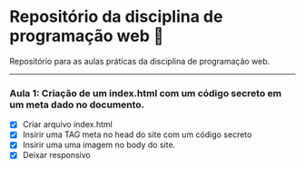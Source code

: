 # Repositório da disciplina de programação web :open_file_folder:
 Repositório para as aulas práticas da disciplina de programação web.
***
### Aula 1: Criação de um index.html com um código secreto em um meta dado no documento.
- [x] Criar arquivo index.html
- [x] Insirir uma TAG meta no head do site com um código secreto
- [x] Insirir uma uma imagem no body do site.
- [x] Deixar responsivo 
